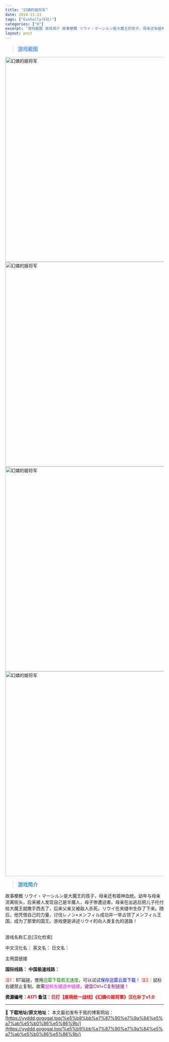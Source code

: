 ```yaml
---
title: "幻燐的姫将军"
date: 2014-11-23
tags: ["Eushully(E社)"]
categories: ["H"]
excerpt: "游戏截图 游戏简介 故事梗概 リウイ・マーシルン是大魔王的孩子，母亲还有姬神血统。幼年与母亲流离街头，后来被人发现自己是半魔人，母子惨遭迫害。母亲在出逃后把儿子托付给大魔王就撒手西去了，后来父亲又被敌人杀死。リウイ在夹缝中生存了下来。随后，他凭借自己的力量，讨伐レノン•メンフィル成功并一举占领了メン&hellip;"
layout: post
---
```


<div>
<blockquote><b><span style="font-size: 12pt; color: #6699ff;">游戏截图</span></b></blockquote>
<div><img title="点击放大" src="https://yyddd.gogogal.top/wp-content/uploads/2025/04/20250429_681101177f260.webp" alt="幻燐的姫将军" width="650" /></div>
<div><img title="点击放大" src="https://yyddd.gogogal.top/wp-content/uploads/2025/04/20250429_681101194c1bb.webp" alt="幻燐的姫将军" width="650" /></div>
<div><img title="点击放大" src="https://yyddd.gogogal.top/wp-content/uploads/2025/04/20250429_6811011a8bdfc.webp" alt="幻燐的姫将军" width="650" /></div>
<div><img title="点击放大" src="https://yyddd.gogogal.top/wp-content/uploads/2025/04/20250429_6811011c13b6c.webp" alt="幻燐的姫将军" width="650" /></div>
<blockquote><b><span style="font-size: 12pt; color: #3399cc;">游戏简介</span></b></blockquote>
<div>故事梗概
リウイ・マーシルン是大魔王的孩子，母亲还有姬神血统。幼年与母亲流离街头，后来被人发现自己是半魔人，母子惨遭迫害。母亲在出逃后把儿子托付给大魔王就撒手西去了，后来父亲又被敌人杀死。リウイ在夹缝中生存了下来。随后，他凭借自己的力量，讨伐レノン•メンフィル成功并一举占领了メンフィル王国，成为了那里的国王。游戏便是讲述リウイ的向人类复仇的道路！</div>
&nbsp;

游戏名称汇总[汉化检索]

中文汉化名：
英文名：
日文名：
</div>
<div class="panel panel-primary">
<div class="panel-heading">主用盘链接</div>
<div class="panel-body">

<b>国际线路：</b>
<b>中国极速线路：</b>


<span style="color: #ff0000;">注1：</span>BT磁链，使用<span style="color: #008000;">迅雷下载若无速度</span>，可以试试<span style="color: #0000ff;">保存迅雷云盘下载！</span>
<span style="color: #ff0000;">注2：</span>鼠标右键禁止复制，故需<span style="color: #ff00ff;">鼠标左键选中链接</span>，<span style="color: #800080;">键盘Ctrl+C复制链接！</span>

</div>
<div class="panel-footer"><span style="color: #ff0000;"><b><span style="color: #000000;">资源编号</span>：A171</b></span>
<span style="color: #ff0000;"><b><span style="color: #000000;">备注</span>：已打【废萌统一战线】《幻燐の姫将軍》汉化补丁v1.0</b></span></div>
</div>

---
📖 **下载地址/原文地址：** 本文最初发布于我的博客网站：[https://yyddd.gogogal.top/%e5%b9%bb%e7%87%90%e7%9a%84%e5%a7%ab%e5%b0%86%e5%86%9b/](https://yyddd.gogogal.top/%e5%b9%bb%e7%87%90%e7%9a%84%e5%a7%ab%e5%b0%86%e5%86%9b/)
